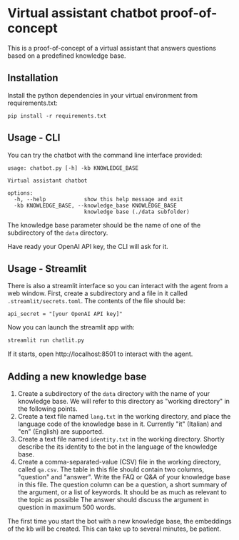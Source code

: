 # Virtual assistant chatbot proof-of-concept

This is a proof-of-concept of a virtual assistant that answers questions based on a predefined knowledge base.

## Installation

Install the python dependencies in your virtual environment from requirements.txt:

```shell
pip install -r requirements.txt
```

## Usage - CLI

You can try the chatbot with the command line interface provided:

```text
usage: chatbot.py [-h] -kb KNOWLEDGE_BASE

Virtual assistant chatbot

options:
  -h, --help            show this help message and exit
  -kb KNOWLEDGE_BASE, --knowledge_base KNOWLEDGE_BASE
                        knowledge base (./data subfolder)
```

The knowledge base parameter should be the name of one of the subdirectory of the `data` directory.

Have ready your OpenAI API key, the CLI will ask for it.

## Usage - Streamlit

There is also a streamlit interface so you can interact with the agent from a web window. First, create a subdirectory and a file in it called `.streamlit/secrets.toml`. The contents of the file should be:

```text
api_secret = "[your OpenAI API key]"
```

Now you can launch the streamlit app with:

```bash
streamlit run chatlit.py
```

If it starts, open http://localhost:8501 to interact with the agent.

## Adding a new knowledge base

1. Create a subdirectory of the `data` directory with the name of your knowledge base. We will refer to this directory as "working directory" in the following points.
2. Create a text file named `lang.txt` in the working directory, and place the language code of the knowledge base in it. Currently "it" (Italian) and "en" (English) are supported.
3. Create a text file named `identity.txt` in the working directory. Shortly describe the its identity to the bot in the language of the knowledge base.
4. Create a comma-separated-value (CSV) file in the working directory, called `qa.csv`. The table in this file should contain two columns, "question" and "answer". Write the FAQ or Q&A of your knowledge base in this file. The question column can be a question, a short summary of the argument, or a list of keywords. It should be as much as relevant to the topic as possible The answer should discuss the argument in question in maximum 500 words.

The first time you start the bot with a new knowledge base, the embeddings of the kb will be created. This can take up to several minutes, be patient.
